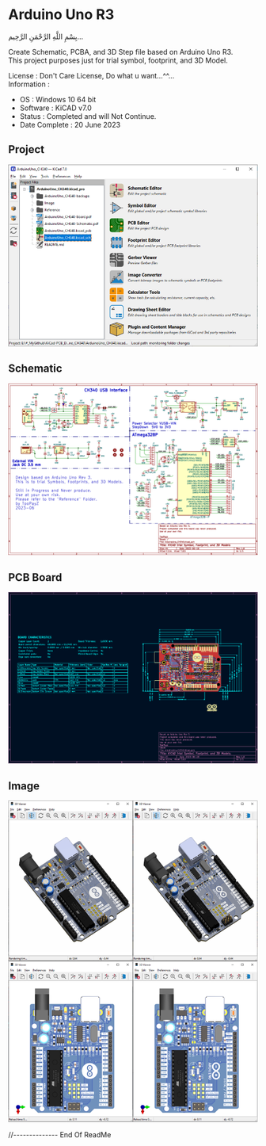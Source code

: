 # Arduino Uno R3
بِسْمِ اللَّهِ الرَّحْمَنِ الرَّحِيم... 
 
Create Schematic, PCBA, and 3D Step file based on Arduino Uno R3.  
This project purposes just for trial symbol, footprint, and 3D Model.  

License : Don't Care License, Do what u want...^^...  
Information :
- OS   : Windows 10 64 bit  
- Software : KiCAD v7.0  
- Status : Completed and will Not Continue.
- Date Complete : 20 June 2023

## Project  
![Project.](https://github.com/toopayz/KiCAD-PCB_Design/blob/main/ArduinoUno_CH340/Image/ArduinoUno_CH340_Project.png)
## Schematic  
![Schematic.](https://github.com/toopayz/KiCAD-PCB_Design/blob/main/ArduinoUno_CH340/Image/ArduinoUno_CH340_Schematic.png)
## PCB Board  
![PCB Board.](https://github.com/toopayz/KiCAD-PCB_Design/blob/main/ArduinoUno_CH340/Image/ArduinoUno_CH340_Board.png)
## Image  
![Board Image.](https://github.com/toopayz/KiCAD-PCB_Design/blob/main/ArduinoUno_CH340/Image/ArduinoUno_CH340_3D.png)

//-------------- End Of ReadMe
